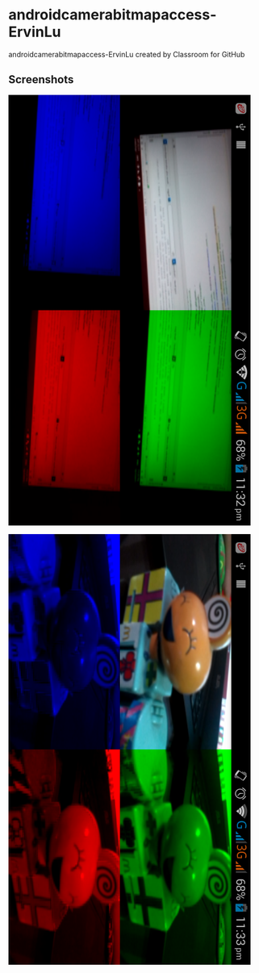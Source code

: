 # androidcamerabitmapaccess-ErvinLu
androidcamerabitmapaccess-ErvinLu created by Classroom for GitHub

## Screenshots

![alt tag](https://github.com/DeLaSalleUniversity-Manila/androidcamerabitmapaccess-ErvinLu/blob/master/device-2015-12-07-233213.png)

![alt tag](https://github.com/DeLaSalleUniversity-Manila/androidcamerabitmapaccess-ErvinLu/blob/master/device-2015-12-07-233322.png)
